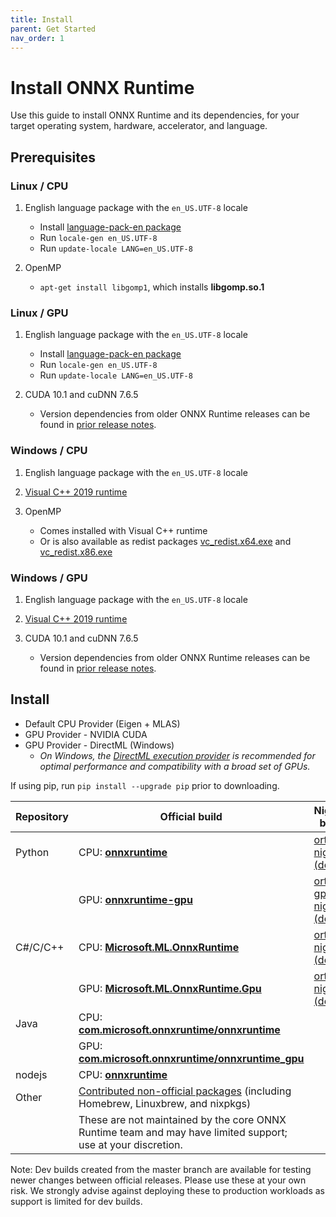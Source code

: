 ```yaml
---
title: Install
parent: Get Started
nav_order: 1
---
```


# Install ONNX Runtime

Use this guide to install ONNX Runtime and its dependencies, for your target operating system, hardware, accelerator, and language.

## Prerequisites

### Linux / CPU

1. English language package with the `en_US.UTF-8` locale

    * Install [language-pack-en package](https://packages.ubuntu.com/search?keywords=language-pack-en)
    * Run `locale-gen en_US.UTF-8`
    * Run `update-locale LANG=en_US.UTF-8`

2. OpenMP

   * `apt-get install libgomp1`, which installs **libgomp.so.1**

### Linux / GPU

1. English language package with the `en_US.UTF-8` locale

    * Install [language-pack-en package](https://packages.ubuntu.com/search?keywords=language-pack-en)
    * Run `locale-gen en_US.UTF-8`
    * Run `update-locale LANG=en_US.UTF-8`

2. CUDA 10.1 and cuDNN 7.6.5

    * Version dependencies from older ONNX Runtime releases can be found in [prior release notes](https://github.com/microsoft/onnxruntime/releases).

### Windows / CPU

1. English language package with the `en_US.UTF-8` locale

2. [Visual C++ 2019 runtime](https://support.microsoft.com/en-us/help/2977003/the-latest-supported-visual-c-downloads)

3. OpenMP
    * Comes installed with Visual C++ runtime
    * Or is also available as redist packages [vc_redist.x64.exe](https://aka.ms/vs/16/release/vc_redist.x64.exe) and [vc_redist.x86.exe](https://aka.ms/vs/16/release/vc_redist.x86.exe)
  
### Windows / GPU

1. English language package with the `en_US.UTF-8` locale

2. [Visual C++ 2019 runtime](https://support.microsoft.com/en-us/help/2977003/the-latest-supported-visual-c-downloads)

3. CUDA 10.1 and cuDNN 7.6.5
    * Version dependencies from older ONNX Runtime releases can be found in [prior release notes](https://github.com/microsoft/onnxruntime/releases).

## Install

* Default CPU Provider (Eigen + MLAS)
* GPU Provider - NVIDIA CUDA
* GPU Provider - DirectML (Windows)
  * *On Windows, the [DirectML execution provider](https://github.com/microsoft/onnxruntime/tree/master/docs/execution_providers/DirectML-ExecutionProvider.md) is recommended for optimal performance and compatibility with a broad set of GPUs.*

If using pip, run `pip install --upgrade pip` prior to downloading.

|Repository|Official build|Nightly build|
|---|---|---|
|Python|CPU: [**onnxruntime**](https://pypi.org/project/onnxruntime)| [ort-nightly (dev)](https://test.pypi.org/project/ort-nightly)|
||GPU: [**onnxruntime-gpu**](https://pypi.org/project/onnxruntime-gpu) | [ort-gpu-nightly (dev)](https://test.pypi.org/project/ort-gpu-nightly)|
|C#/C/C++|CPU: [**Microsoft.ML.OnnxRuntime**](https://www.nuget.org/packages/Microsoft.ML.OnnxRuntime) | [ort-nightly (dev)](https://aiinfra.visualstudio.com/PublicPackages/_packaging?_a=feed&feed=ORT-Nightly)|
||GPU: [**Microsoft.ML.OnnxRuntime.Gpu**](https://www.nuget.org/packages/Microsoft.ML.OnnxRuntime.gpu)|[ort-nightly (dev)](https://aiinfra.visualstudio.com/PublicPackages/_packaging?_a=feed&feed=ORT-Nightly)|
|Java|CPU: [**com.microsoft.onnxruntime/onnxruntime**](https://search.maven.org/artifact/com.microsoft.onnxruntime/onnxruntime)|
||GPU: [**com.microsoft.onnxruntime/onnxruntime_gpu**](https://search.maven.org/artifact/com.microsoft.onnxruntime/onnxruntime_gpu)|
|nodejs|CPU: [**onnxruntime**](https://www.npmjs.com/package/onnxruntime)|
|Other|[Contributed non-official packages](https://docs.microsoft.com/en-us/windows/ai/windows-ml/get-started-uwp) (including Homebrew, Linuxbrew, and nixpkgs)|
||These are not maintained by the core ONNX Runtime team and may have limited support; use at your discretion.|

Note: Dev builds created from the master branch are available for testing newer changes between official releases. Please use these at your own risk. We strongly advise against deploying these to production workloads as support is limited for dev builds.
